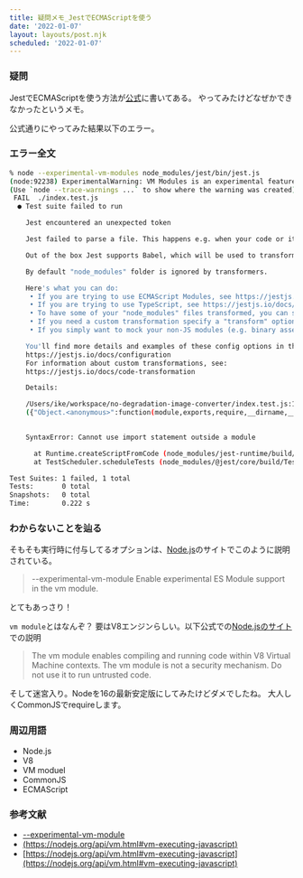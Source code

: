 ```yaml
---
title: 疑問メモ_JestでECMAScriptを使う
date: '2022-01-07'
layout: layouts/post.njk
scheduled: '2022-01-07'
---
```


### 疑問
JestでECMAScriptを使う方法が[公式](https://jestjs.io/ja/docs/ecmascript-modules)に書いてある。
やってみたけどなぜかできなかったというメモ。

公式通りにやってみた結果以下のエラー。

### エラー全文
```bash
% node --experimental-vm-modules node_modules/jest/bin/jest.js
(node:92238) ExperimentalWarning: VM Modules is an experimental feature. This feature could change at any time
(Use `node --trace-warnings ...` to show where the warning was created)
 FAIL  ./index.test.js
  ● Test suite failed to run

    Jest encountered an unexpected token

    Jest failed to parse a file. This happens e.g. when your code or its dependencies use non-standard JavaScript syntax, or when Jest is not configured to support such syntax.

    Out of the box Jest supports Babel, which will be used to transform your files into valid JS based on your Babel configuration.

    By default "node_modules" folder is ignored by transformers.

    Here's what you can do:
     • If you are trying to use ECMAScript Modules, see https://jestjs.io/docs/ecmascript-modules for how to enable it.
     • If you are trying to use TypeScript, see https://jestjs.io/docs/getting-started#using-typescript
     • To have some of your "node_modules" files transformed, you can specify a custom "transformIgnorePatterns" in your config.
     • If you need a custom transformation specify a "transform" option in your config.
     • If you simply want to mock your non-JS modules (e.g. binary assets) you can stub them out with the "moduleNameMapper" config option.

    You'll find more details and examples of these config options in the docs:
    https://jestjs.io/docs/configuration
    For information about custom transformations, see:
    https://jestjs.io/docs/code-transformation

    Details:

    /Users/ike/workspace/no-degradation-image-converter/index.test.js:1
    ({"Object.<anonymous>":function(module,exports,require,__dirname,__filename,jest){import sum from './index';
                                                                                      ^^^^^^

    SyntaxError: Cannot use import statement outside a module

      at Runtime.createScriptFromCode (node_modules/jest-runtime/build/index.js:1728:14)
      at TestScheduler.scheduleTests (node_modules/@jest/core/build/TestScheduler.js:333:13)

Test Suites: 1 failed, 1 total
Tests:       0 total
Snapshots:   0 total
Time:        0.222 s
```

### わからないことを辿る
そもそも実行時に付与してるオプションは、[Node.js]((https://nodejs.org/api/cli.html#--experimental-vm-modules))のサイトでこのように説明されている。
>--experimental-vm-module
>Enable experimental ES Module support in the vm module.

とてもあっさり！

`vm module`とはなんぞ？
要はV8エンジンらしい。以下公式での[Node.jsのサイト](https://nodejs.org/api/vm.html#vm-executing-javascript)での説明
>The vm module enables compiling and running code within V8 Virtual Machine contexts. The vm module is not a security mechanism. Do not use it to run untrusted code.

そして迷宮入り。Nodeを16の最新安定版にしてみたけどダメでしたね。
大人しくCommonJSでrequireします。


### 周辺用語
- Node.js
- V8
- VM moduel
- CommonJS
- ECMAScript


### 参考文献
- [--experimental-vm-module](https://nodejs.org/api/cli.html#--experimental-vm-modules)
- [(https://nodejs.org/api/vm.html#vm-executing-javascript)](https://nodejs.org/api/vm.html#vm-executing-javascript)
- [https://nodejs.org/api/vm.html#vm-executing-javascript](https://nodejs.org/api/vm.html#vm-executing-javascript)
